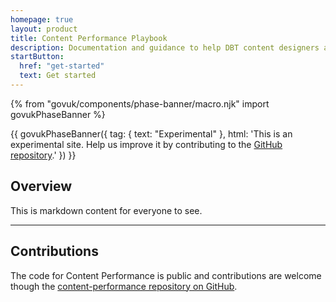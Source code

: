 ```yaml
---
homepage: true
layout: product
title: Content Performance Playbook
description: Documentation and guidance to help DBT content designers and colleagues more effectively measure and evaluate the performance of content.
startButton:
  href: "get-started"
  text: Get started
---
```

{% from "govuk/components/phase-banner/macro.njk" import govukPhaseBanner %}

{{ govukPhaseBanner({
  tag: {
    text: "Experimental"
  },
  html: 'This is an experimental site. Help us improve it by contributing to the <a class="govuk-link" href="https://github.com/uktrade/content-performance">GitHub repository</a>.'
}) }}

## Overview

This is markdown content for everyone to see.

<hr class="govuk-section-break govuk-section-break--visible govuk-section-break--xl govuk-!-margin-top-0">

<div class="govuk-grid-row">
  <section class="govuk-grid-column-two-thirds">
    <h2 class="govuk-heading-m govuk-!-font-size-27">Contributions</h2>
    <p class="govuk-body">The code for Content Performance is public and contributions are welcome though the <a class="govuk-link govuk-!-font-weight-bold" href="https://github.com/uktrade/content-performance">content-performance repository on GitHub</a>.</p>
  </section>
</div>
